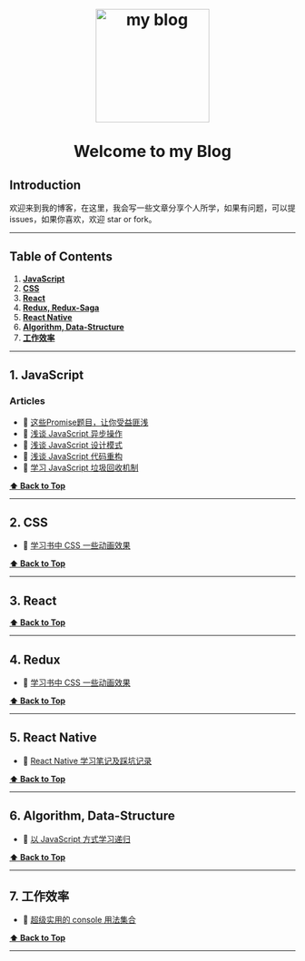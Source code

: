 <h1 align="center">
<br>
  <a href="https://github.com/hankzhuo/Blog"><img src="https://openparachute.files.wordpress.com/2017/11/blog-720.jpg" alt="my blog" width=200"></a>
  <br>
    <br>
  Welcome to my Blog
  <br>
</h1>

## Introduction

欢迎来到我的博客，在这里，我会写一些文章分享个人所学，如果有问题，可以提 issues，如果你喜欢，欢迎 star or fork。

---

## Table of Contents
1. **[JavaScript](#1-javascript)**
2. **[CSS](#2-css)**
3. **[React](#3-react)**
4. **[Redux, Redux-Saga](#4-redux)**
5. **[React Native](#5-react-native)**
6. **[Algorithm, Data-Structure](#6-algorithm-data-structure)**
7. **[工作效率](#7-工作效率)**

---


## 1. JavaScript

### Articles

* 📜 [这些Promise题目，让你受益匪浅](https://github.com/hankzhuo/Blog/issues/7)
* 📜 [浅谈 JavaScript 异步操作](https://github.com/hankzhuo/Blog/issues/2)
* 📜 [浅谈 JavaScript 设计模式](https://github.com/hankzhuo/Blog/issues/3)
* 📜 [浅谈 JavaScript 代码重构](https://github.com/hankzhuo/Blog/issues/4)
* 📜 [学习 JavaScript 垃圾回收机制](https://github.com/hankzhuo/Blog/issues/5)

**[⬆ Back to Top](#table-of-contents)**

---

## 2. CSS

* 📜 [学习书中 CSS 一些动画效果](https://github.com/hankzhuo/Blog/issues/6)

**[⬆ Back to Top](#table-of-contents)**

---

## 3. React

**[⬆ Back to Top](#table-of-contents)**

---

## 4. Redux

* 📜 [学习书中 CSS 一些动画效果](https://github.com/hankzhuo/redux-guide/blob/master/doc/1-start.md)

**[⬆ Back to Top](#table-of-contents)**

---


## 5. React Native

* 📜 [React Native 学习笔记及踩坑记录](https://github.com/hankzhuo/Blog/blob/master/React-Native/React-Native%E5%AD%A6%E4%B9%A0%E7%AC%94%E8%AE%B0%E5%8F%8A%E8%B8%A9%E5%9D%91%E8%AE%B0%E5%BD%95.md)

**[⬆ Back to Top](#table-of-contents)**

---

## 6. Algorithm, Data-Structure

* 📜 [以 JavaScript 方式学习递归](https://github.com/hankzhuo/Blog/blob/master/React-Native/React-Native%E5%AD%A6%E4%B9%A0%E7%AC%94%E8%AE%B0%E5%8F%8A%E8%B8%A9%E5%9D%91%E8%AE%B0%E5%BD%95.md)

**[⬆ Back to Top](#table-of-contents)**

---

## 7. 工作效率

* 📜 [超级实用的 console 用法集合](https://github.com/hankzhuo/Blog/blob/master/Effciency/console.md)

**[⬆ Back to Top](#table-of-contents)**

---
